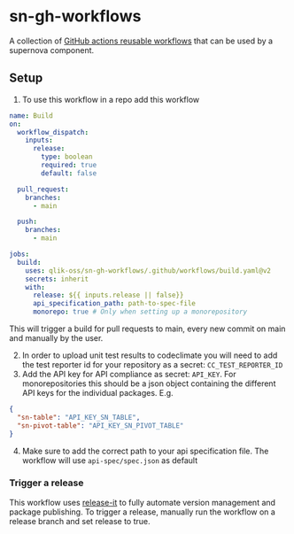 # sn-gh-workflows

A collection of [GitHub actions reusable workflows](https://docs.github.com/en/actions/using-workflows/reusing-workflows) that can be used by a supernova component.

## Setup

1. To use this workflow in a repo add this workflow

```yaml
name: Build
on:
  workflow_dispatch:
    inputs:
      release:
        type: boolean
        required: true
        default: false

  pull_request:
    branches:
      - main

  push:
    branches:
      - main

jobs:
  build:
    uses: qlik-oss/sn-gh-workflows/.github/workflows/build.yaml@v2
    secrets: inherit
    with:
      release: ${{ inputs.release || false}}
      api_specification_path: path-to-spec-file
      monorepo: true # Only when setting up a monorepository
```

This will trigger a build for pull requests to main, every new commit on main and manually by the user.

2. In order to upload unit test results to codeclimate you will need to add the test reporter id for your repository as a secret: `CC_TEST_REPORTER_ID`
3. Add the API key for API compliance as secret: `API_KEY`. For monorepositories this should be a json object containing the different API keys for the individual packages. E.g.

```json
{
  "sn-table": "API_KEY_SN_TABLE",
  "sn-pivot-table": "API_KEY_SN_PIVOT_TABLE"
}
```

4. Make sure to add the correct path to your api specification file. The workflow will use `api-spec/spec.json` as default

### Trigger a release

This workflow uses [release-it](https://github.com/release-it/release-it) to fully automate version management and package publishing. To trigger a release, manually run the workflow on a release branch and set release to true.
